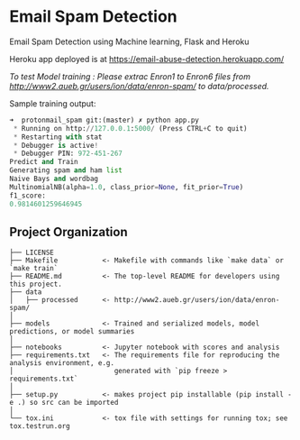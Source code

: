 Email Spam Detection
==============================
Email Spam Detection using Machine learning, Flask and Heroku 

Heroku app deployed is at https://email-abuse-detection.herokuapp.com/

*To test Model training : Please extrac Enron1 to Enron6 files from http://www2.aueb.gr/users/ion/data/enron-spam/ to data/processed.*

Sample training output:
```python
➜  protonmail_spam git:(master) ✗ python app.py
 * Running on http://127.0.0.1:5000/ (Press CTRL+C to quit)
 * Restarting with stat
 * Debugger is active!
 * Debugger PIN: 972-451-267
Predict and Train
Generating spam and ham list
Naive Bays and wordbag
MultinomialNB(alpha=1.0, class_prior=None, fit_prior=True)
f1_score:
0.9814601259646945
```

Project Organization
------------

    ├── LICENSE
    ├── Makefile           <- Makefile with commands like `make data` or `make train`
    ├── README.md          <- The top-level README for developers using this project.
    ├── data
    │   ├── processed      <- http://www2.aueb.gr/users/ion/data/enron-spam/ 
    │
    ├── models             <- Trained and serialized models, model predictions, or model summaries
    │
    ├── notebooks          <- Jupyter notebook with scores and analysis
    ├── requirements.txt   <- The requirements file for reproducing the analysis environment, e.g.
    │                         generated with `pip freeze > requirements.txt`
    │
    ├── setup.py           <- makes project pip installable (pip install -e .) so src can be imported
    │
    └── tox.ini            <- tox file with settings for running tox; see tox.testrun.org



